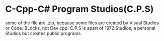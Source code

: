 # C-Cpp-C# Program Studios(C.P.S)
some of the file are .zip, because some files are created by Visual Studios or Code::BLocks, not Dev cpp.
  C.P.S is apart of 1972 Studios, a personal Studios but creates public programs
